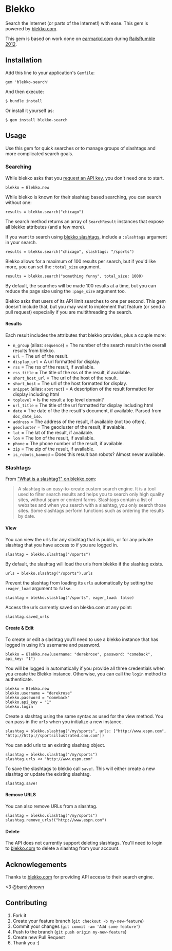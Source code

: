 # Blekko

Search the Internet (or parts of the Internet!) with ease. This gem is powered by [blekko.com](http://www.blekko.com).

This gem is based on work done on [earmarkd.com](http://www.earmarkd.com) during [RailsRumble 2012](http://railsrumble.com).

## Installation

Add this line to your application's ``Gemfile``:

    gem 'blekko-search'

And then execute:

    $ bundle install

Or install it yourself as:

    $ gem install blekko-search

## Usage

Use this gem for quick searches or to manage groups of slashtags and more complicated search goals.

### Searching

While blekko asks that you [request an API key](http://help.blekko.com/index.php/does-blekko-have-an-api/), you don't need one to start.

    blekko = Blekko.new

While blekko is known for their slashtag based searching, you can search without one:

    results = blekko.search("chicago")

The search method returns an array of ``SearchResult`` instances that expose all blekko attributes (and a few more).

If you want to search using [blekko slashtags](http://blekko.com/tag/show), include a ``:slashtags`` argument in your search.

    results = blekko.search("chicago", slashtags: "/sports")

Blekko allows for a maximum of 100 results per search, but if you'd like more, you can set the ``:total_size`` argument. 

    results = blekko.search("something funny", total_size: 1000)

By default, the searches will be made 100 results at a time, but you can reduce the page size using the ``:page_size`` argument too.

Blekko asks that users of its API limit searches to one per second. This gem doesn't include that, but you may want to implement that feature (or send a pull request) especially if you are multithreading the search.

#### Results
Each result includes the attributes that blekko provides, plus a couple more:

- ``n_group`` (alias: ``sequence``) = The number of the search result in the overall results from blekko.
- ``url`` = The url of the result.
- ``display_url`` = A url formatted for display.
- ``rss`` = The rss of the result, if available.
- ``rss_title`` = The title of the rss of the result, if available.
- ``short_host_url`` = The url of the host of the result.
- ``short_host`` = The url of the host formatted for display.
- ``snippet`` (alias: ``abstract``) = A description of the result formatted for display including html
- ``toplevel`` = Is the result a top level domain?
- ``url_title`` = The title of the url formatted for display including html
- ``date`` = The date of the the result's document, if available. Parsed from ``doc_date_iso``.
- ``address`` = The address of the result, if available (not too often).
- ``geocluster`` = The geocluster of the result, if avaiable.
- ``lat`` = The lat of the result, if available.
- ``lon`` = The lon of the result, if available.
- ``phone`` = The phone number of the result, if available.
- ``zip`` = The zip of the result, if available.
- ``is_robots_banned`` = Does this result ban robots? Almost never available.

### Slashtags
From ["What is a slashtag?" on blekko.com](http://help.blekko.com/index.php/what-is-a-slashtag/):
>A slashtag is an easy-to-create custom search engine. It is a tool used to filter search results and helps you to search only high quality sites, without spam or content farms. Slashtags contain a list of websites and when you search with a slashtag, you only search those sites. Some slashtags perform functions such as ordering the results by date.

#### View
You can view the urls for any slashtag that is public, or for any private slashtag that you have access to if you are logged in.

    slashtag = blekko.slashtag("/sports")

By default, the slashtag will load the urls from blekko if the slashtag exists.

    urls = blekko.slashtag("/sports").urls
    
Prevent the slashtag from loading its ``urls`` automatically by setting the ``:eager_load`` argument to ``false``.

    slashtag = blekko.slashtag("/sports", eager_load: false)
    
Access the urls currently saved on blekko.com at any point:

    slashtag.saved_urls

#### Create & Edit
To create or edit a slashtag you'll need to use a blekko instance that has logged in using it's username and password.

    blekko = Blekko.new(username: "derekrose", password: "comeback", api_key: "1")

You will be logged in automatically if you provide all three credentials when you create the Blekko instance. Otherwise, you can call the ``login`` method to authenticate.

    blekko = Blekko.new
    blekko.username = "derekrose"
    blekko.password = "comeback"
    blekko.api_key = "1"
    blekko.login

Create a slashtag using the same syntax as used for the view method. You can pass in the ``urls`` when you initialize a new instance.

    slashtag = blekko.slashtag("/my/sports", urls: ["http://www.espn.com", "http://http://sportsillustrated.cnn.com"])

You can add urls to an existing slashtag object.

    slashtag = blekko.slashtag("/my/sports")
    slashtag.urls << "http://www.espn.com"

To save the slashtags to blekko call ``save!``. This will either create a new slashtag or update the existing slashtag.

    slashtag.save!

#### Remove URLS

You can also remove URLs from a slashtag.

    slashtag = blekko.slashtag("/my/sports")
    slashtag.remove_urls!("http://www.espn.com")

#### Delete

The API does not currently support deleting slashtags. You'll need to login to [blekko.com](http://www.blekko.com) to delete a slashtag from your account.

## Acknowlegements
Thanks to [blekko.com](http://www.blekko.com) for providing API access to their search engine.

<3 [@barelyknown](http://www.twitter.com/barelyknown)

## Contributing

1. Fork it
2. Create your feature branch (`git checkout -b my-new-feature`)
3. Commit your changes (`git commit -am 'Add some feature'`)
4. Push to the branch (`git push origin my-new-feature`)
5. Create new Pull Request
6. Thank you :)
